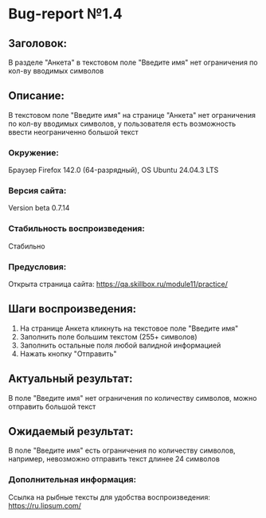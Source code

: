 # Bug-report №1.4  

## Заголовок:

В разделе "Анкета" в текстовом поле "Введите имя" нет ограничения по кол-ву вводимых символов

## Описание:
 
В текстовом поле "Введите имя" на странице "Анкета" нет ограничения по кол-ву вводимых символов, у пользователя есть возможность ввести неограниченно большой текст

### Окружение:

Браузер Firefox 142.0 (64-разрядный), OS Ubuntu 24.04.3 LTS

### Версия сайта:

Version beta 0.7.14

### Стабильность воспроизведения:

Стабильно

### Предусловия:

Открыта страница сайта: https://qa.skillbox.ru/module11/practice/

## Шаги воспроизведения:

1. На странице Анкета кликнуть на текстовое поле "Введите имя"
2. Заполнить поле большим текстом (255+ символов)
3. Заполнить остальные поля любой валидной информацией
4. Нажать кнопку "Отправить"

## Актуальный результат:

В поле "Введите имя" нет ограничения по количеству символов, можно отправить большой текст

## Ожидаемый результат:

В поле "Введите имя" есть ограничения по количеству символов, например, невозможно отправить текст длинее 24 символов

### Дополнительная информация:

Ссылка на рыбные тексты для удобства воспроизведения:
https://ru.lipsum.com/


